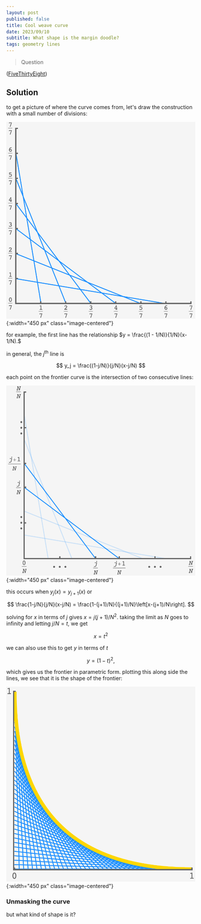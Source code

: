 ```yaml
---
layout: post
published: false
title: Cool weave curve
date: 2023/09/10
subtitle: What shape is the margin doodle?
tags: geometry lines
---
```


>Question

<!--more-->

([FiveThirtyEight](https://thefiddler.substack.com/p/can-you-bob-and-weave))

## Solution

to get a picture of where the curve comes from, let's draw the construction with a small number of divisions:

![](/img/2023-09-10-plot-lines-start.png){:width="450 px" class="image-centered"}

for example, the first line has the relationship $y = \frac{(1 - 1/N)}{1/N}(x-1/N).$

in general, the $j^\text{th}$ line is 

$$ y_j = \frac{(1-j/N)}{j/N}(x-j/N) $$

each point on the frontier curve is the intersection of two consecutive lines:

![](/img/2023-09-10-plot-fade.png){:width="450 px" class="image-centered"}

this occurs when $y_j(x) = y_{j+1}(x)$ or

$$ \frac{1-j/N}{j/N}(x-j/N) = \frac{1-(j+1)/N}{(j+1)/N}\left[x-(j+1)/N\right]. $$

solving for $x$ in terms of $j$ gives $x = j(j+1)/N^2.$ taking the limit as $N$ goes to infinity and letting $j/N = t$, we get

$$ x = t^2 $$

we can also use this to get $y$ in terms of $t$ 

$$ y = (1-t)^2, $$

which gives us the frontier in parametric form. plotting this along side the lines, we see that it is the shape of the frontier:

![](/img/2023-09-10-final-plot.png){:width="450 px" class="image-centered"}

### Unmasking the curve

but what kind of shape is it?

<br>




